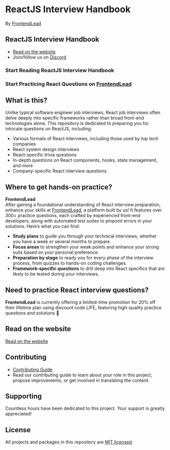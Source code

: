 
# ReactJS Interview Handbook
By [FrontendLead](https://frontendlead.com?utm_source=reactjsinterview)

## ReactJS Interview Handbook
- [Read on the website](http://reactjsinterview.com/)
- Join/follow us on [Discord](https://discord.com/invite/ekzrynEv)

### Start Reading ReactJS Interview Handbook
### Start Practicing React Questions on [FrontendLead](https://frontendlead.com?utm_source=reactjsinterview)

## What is this?
Unlike typical software engineer job interviews, React job interviews often delve deeply into specific frameworks rather than broad front-end technologies alone. This repository is dedicated to preparing you for intricate questions on ReactJS, including:

- Various formats of React interviews, including those used by top tech companies
- React system design interviews
- React-specific trivia questions
- In-depth questions on React components, hooks, state management, and more
- Company-specific React interview questions

## Where to get hands-on practice?
**FrontendLead**  
After gaining a foundational understanding of React interview preparation, enhance your skills at [FrontendLead](https://frontendlead.com?utm_source=reactjsinterview), a platform built by us! It features over 300+ practice questions, each crafted by experienced front-end developers, along with automated test suites to pinpoint errors in your solutions. Here’s what you can find:

- **Study plans** to guide you through your technical interviews, whether you have a week or several months to prepare.
- **Focus areas** to strengthen your weak points and enhance your strong suits based on your personal preference.
- **Preparation by stage** to ready you for every phase of the interview process, from quizzes to hands-on coding challenges.
- **Framework-specific questions** to drill deep into React specifics that are likely to be tested during your interviews.

## Need to practice React interview questions?
**FrontendLead** is currently offering a limited-time promotion for 20% off their lifetime plan using discount code LIFE, featuring high-quality practice questions and solutions 🚀

## Read on the website
[Read on the website](http://reactjsinterview.com/)

## Contributing
- [Contributing Guide](#)
- Read our contributing guide to learn about your role in this project, propose improvements, or get involved in translating the content.

## Supporting
Countless hours have been dedicated to this project. Your support is greatly appreciated!

## License
All projects and packages in this repository are [MIT licensed](#).
